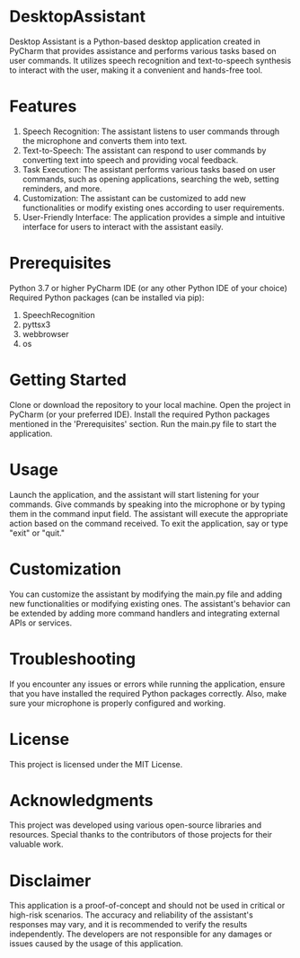# DesktopAssistant

Desktop Assistant is a Python-based desktop application created in PyCharm that provides assistance and performs various tasks based on user commands. It utilizes speech recognition and text-to-speech synthesis to interact with the user, making it a convenient and hands-free tool.

# Features

1) Speech Recognition: The assistant listens to user commands through the microphone and converts them into text.
2) Text-to-Speech: The assistant can respond to user commands by converting text into speech and providing vocal feedback.
3) Task Execution: The assistant performs various tasks based on user commands, such as opening applications, searching the web, setting reminders, and more.
4) Customization: The assistant can be customized to add new functionalities or modify existing ones according to user requirements.
5) User-Friendly Interface: The application provides a simple and intuitive interface for users to interact with the assistant easily.

# Prerequisites

Python 3.7 or higher
PyCharm IDE (or any other Python IDE of your choice)
Required Python packages (can be installed via pip):
1) SpeechRecognition
2) pyttsx3
3) webbrowser
4) os

# Getting Started

Clone or download the repository to your local machine.
Open the project in PyCharm (or your preferred IDE).
Install the required Python packages mentioned in the 'Prerequisites' section.
Run the main.py file to start the application.

# Usage
Launch the application, and the assistant will start listening for your commands.
Give commands by speaking into the microphone or by typing them in the command input field.
The assistant will execute the appropriate action based on the command received.
To exit the application, say or type "exit" or "quit."

# Customization
You can customize the assistant by modifying the main.py file and adding new functionalities or modifying existing ones. The assistant's behavior can be extended by adding more command handlers and integrating external APIs or services.

# Troubleshooting
If you encounter any issues or errors while running the application, ensure that you have installed the required Python packages correctly. Also, make sure your microphone is properly configured and working.

# License
This project is licensed under the MIT License.

# Acknowledgments
This project was developed using various open-source libraries and resources. Special thanks to the contributors of those projects for their valuable work.

# Disclaimer
This application is a proof-of-concept and should not be used in critical or high-risk scenarios. The accuracy and reliability of the assistant's responses may vary, and it is recommended to verify the results independently. The developers are not responsible for any damages or issues caused by the usage of this application.
